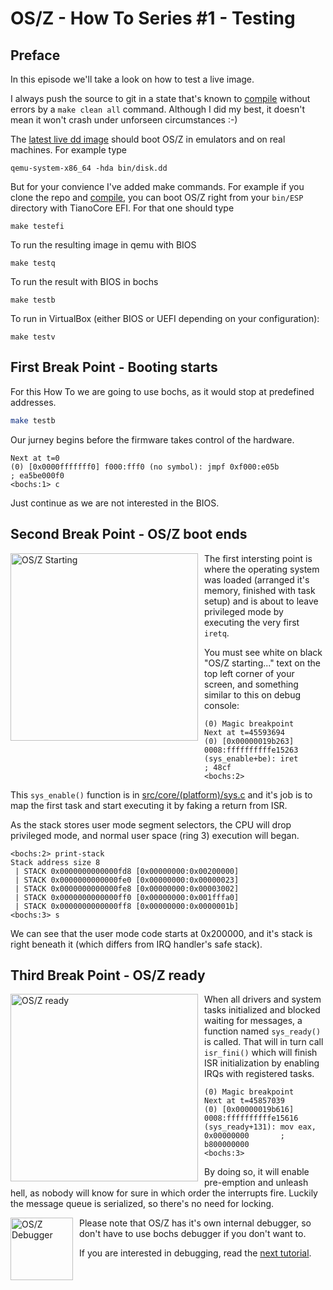 OS/Z - How To Series #1 - Testing
=================================

Preface
-------

In this episode we'll take a look on how to test a live image.

I always push the source to git in a state that's known to [compile](https://github.com/bztsrc/osz/tree/master/docs/compile.md) without errors by a `make clean all` command.
Although I did my best, it doesn't mean it won't crash under unforseen circumstances :-)

The [latest live dd image](https://github.com/bztsrc/osz/blob/master/bin/disk.dd?raw=true) should boot OS/Z in emulators and on real machines. For example type

```shell
qemu-system-x86_64 -hda bin/disk.dd
```

But for your convience I've added make commands. For example if you clone the repo and [compile](https://github.com/bztsrc/osz/blob/master/docs/compile.md), you can boot OS/Z right from your `bin/ESP` directory
with TianoCore EFI. For that one should type

```shell
make testefi
```

To run the resulting image in qemu with BIOS

```shell
make testq
```

To run the result with BIOS in bochs

```shell
make testb
```

To run in VirtualBox (either BIOS or UEFI depending on your configuration):

```shell
make testv
```

First Break Point - Booting starts
----------------------------------

For this How To we are going to use bochs, as it would stop at predefined
addresses.

```sh
make testb
```

Our jurney begins before the firmware takes control of the hardware.
```
Next at t=0
(0) [0x0000fffffff0] f000:fff0 (no symbol): jmpf 0xf000:e05b          ; ea5be000f0
<bochs:1> c
```

Just continue as we are not interested in the BIOS.

Second Break Point - OS/Z boot ends
-----------------------------------

<img align="left" style="margin-right:10px;" width="300" src="https://github.com/bztsrc/osz/blob/master/docs/oszdbg0.png" alt="OS/Z Starting">

The first intersting point is where the operating system was loaded (arranged it's memory, finished with task setup)
and is about to leave privileged mode by executing the very first `iretq`.

You must see white on black "OS/Z starting..." text on the top left corner of your screen,
and something similar to this on debug console:

```
(0) Magic breakpoint
Next at t=45593694
(0) [0x00000019b263] 0008:ffffffffffe15263 (sys_enable+be): iret                      ; 48cf
<bochs:2> 
```

This `sys_enable()` function is in [src/core/(platform)/sys.c](https://github.com/bztsrc/osz/blob/master/src/core/x86_64/sys.c) and it's
job is to map the first task and start executing it by faking a return from ISR.

As the stack stores user mode segment selectors, the CPU will drop
privileged mode, and normal user space (ring 3) execution will began.
```
<bochs:2> print-stack
Stack address size 8
 | STACK 0x0000000000000fd8 [0x00000000:0x00200000]
 | STACK 0x0000000000000fe0 [0x00000000:0x00000023]
 | STACK 0x0000000000000fe8 [0x00000000:0x00003002]
 | STACK 0x0000000000000ff0 [0x00000000:0x001fffa0]
 | STACK 0x0000000000000ff8 [0x00000000:0x0000001b]
<bochs:3> s

```
We can see that the user mode code starts at 0x200000, and it's stack is right beneath it (which differs from IRQ handler's safe stack).

Third Break Point - OS/Z ready
------------------------------

<img align="left" style="margin-right:10px;" width="300" src="https://github.com/bztsrc/osz/blob/master/docs/oszdbg1.png?raw=true" alt="OS/Z ready">

When all drivers and system tasks initialized and blocked waiting for messages, a function named `sys_ready()` is called.
That will in turn call `isr_fini()` which will finish ISR initialization by enabling IRQs with registered tasks.

```
(0) Magic breakpoint
Next at t=45857039
(0) [0x00000019b616] 0008:ffffffffffe15616 (sys_ready+131): mov eax, 0x00000000       ; b800000000
<bochs:3>
```

By doing so, it will enable pre-emption and unleash hell, as nobody will know for sure in which order the interrupts fire.
Luckily the message queue is serialized, so there's no need for locking.

<img align="left" style="margin-right:10px;" width="100" src="https://github.com/bztsrc/osz/blob/master/docs/oszdbg2.png?raw=true" alt="OS/Z Debugger">

Please note that OS/Z has it's own internal debugger, so don't have to use bochs debugger if you don't want to.

If you are interested in debugging, read the [next tutorial](https://github.com/bztsrc/osz/blob/master/docs/howto2-debug.md).
